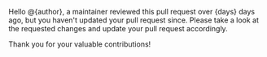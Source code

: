 Hello @{author}, a maintainer reviewed this pull request over {days} days ago, but you haven't updated your pull request since. Please take a look at the requested changes and update your pull request accordingly.

Thank you for your valuable contributions!

<!-- updateWarning -->